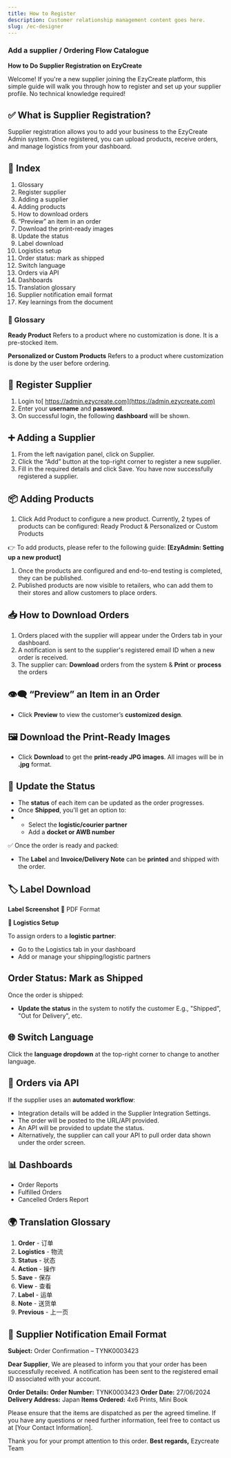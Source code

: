 ```yaml
---
title: How to Register
description: Customer relationship management content goes here.
slug: /ec-designer
---
```

### **Add a supplier / Ordering Flow Catalogue**

**How to Do Supplier Registration on EzyCreate**

Welcome! If you're a new supplier joining the EzyCreate platform, this simple guide will walk you through how to register and set up your supplier profile. No technical knowledge required!

## **✅ What is Supplier Registration?**

Supplier registration allows you to add your business to the EzyCreate Admin system. Once registered, you can upload products, receive orders, and manage logistics from your dashboard.

## **📑 Index**

1. Glossary
2. Register supplier
3. Adding a supplier
4. Adding products
5. How to download orders
6. “Preview” an item in an order
7. Download the print-ready images
8. Update the status
9. Label download
10. Logistics setup
11. Order status: mark as shipped
12. Switch language
13. Orders via API
14. Dashboards
15. Translation glossary
16. Supplier notification email format
17. Key learnings from the document

### **📘 Glossary**

**Ready Product**
 Refers to a product where no customization is done. It is a pre-stocked item.

**Personalized or Custom Products**
 Refers to a product where customization is done by the user before ordering.

## **🔐 Register Supplier**

1. Login to[ https://admin.ezycreate.com](https://admin.ezycreate.com)
2. Enter your **username** and **password**.
3. On successful login, the following **dashboard** will be shown.

## **➕ Adding a Supplier**

1. From the left navigation panel, click on Supplier.
2. Click the “Add” button at the top-right corner to register a new supplier.
3. Fill in the required details and click Save. You have now successfully registered a supplier.

## **📦 Adding Products**

1. Click Add Product to configure a new product.
   Currently, 2 types of products can be configured: Ready Product & Personalized or Custom Products

👉 To add products, please refer to the following guide:
 **\[EzyAdmin: Setting up a new product]**

1. Once the products are configured and end-to-end testing is completed, they can be published.
2. Published products are now visible to retailers, who can add them to their stores and allow customers to place orders.

## **📥 How to Download Orders**

1. Orders placed with the supplier will appear under the Orders tab in your dashboard.
2. A notification is sent to the supplier's registered email ID when a new order is received.
3. The supplier can:
   **Download** orders from the system & **Print** or **process** the orders

## **👁️‍🗨️ “Preview” an Item in an Order**

* Click **Preview** to view the customer’s **customized design**.

## **🖼️ Download the Print-Ready Images**

* Click **Download** to get the **print-ready JPG images**.
   All images will be in **.jpg** format.

## **🔄 Update the Status**

* The **status** of each item can be updated as the order progresses.
* Once **Shipped**, you'll get an option to:
* * Select the **logistic/courier partner**
  * Add a **docket or AWB number**

✅ Once the order is ready and packed:

* The **Label** and **Invoice/Delivery Note** can be **printed** and shipped with the order.

## **🏷️ Label Download**

**Label Screenshot**
 📄 PDF Format

**🚚 Logistics Setup**

To assign orders to a **logistic partner**:

* Go to the Logistics tab in your dashboard
* Add or manage your shipping/logistic partners

## **Order Status: Mark as Shipped**

Once the order is shipped:

* **Update the status** in the system to notify the customer
   E.g., "Shipped", "Out for Delivery", etc.

## **🌐 Switch Language**

Click the **language dropdown** at the top-right corner to change to another language.

## **🔗 Orders via API**

If the supplier uses an **automated workflow**:

* Integration details will be added in the Supplier Integration Settings.
* The order will be posted to the URL/API provided.
* An API will be provided to update the status.
* Alternatively, the supplier can call your API to pull order data shown under the order screen.

## **📊 Dashboards**

* Order Reports
* Fulfilled Orders
* Cancelled Orders Report

## **🌍 Translation Glossary**

1. **Order** - 订单
2. **Logistics** - 物流
3. **Status** - 状态
4. **Action** - 操作
5. **Save** - 保存
6. **View** - 查看
7. **Label** - 运单
8. **Note** - 送货单
9. **Previous** - 上一页

## **📩 Supplier Notification Email Format**

**Subject:** Order Confirmation – TYNK0003423

**Dear Supplier**,
 We are pleased to inform you that your order has been successfully received. A notification has been sent to the registered email ID associated with your account.

**Order Details:**
 **Order Number:** TYNK0003423
 **Order Date:** 27/06/2024
 **Delivery Address:** Japan
 **Items Ordered:** 4x6 Prints, Mini Book

Please ensure that the items are dispatched as per the agreed timeline. If you have any questions or need further information, feel free to contact us at \[Your Contact Information].

Thank you for your prompt attention to this order.
 **Best regards,**
 Ezycreate Team
